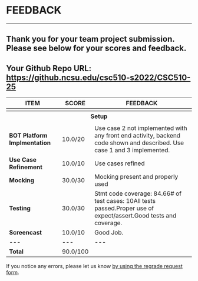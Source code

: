 # FEEDBACK
---
Thank you for your team project submission.                  Please see below for your scores and feedback.
---
## Your Github Repo URL: https://github.ncsu.edu/csc510-s2022/CSC510-25 
| ITEM | SCORE | FEEDBACK |
| --- | --- | --- |
| <tr><th colspan=3> Setup </th></tr> |
| **BOT Platform Implmentation** | 10.0/20 | Use case 2 not implemented with any front end activity, backend code shown and described. Use case 1 and 3 implemented. |
| **Use Case Refinement** | 10.0/10 | Use cases refined |
| **Mocking** | 30.0/30 | Mocking present and properly used |
| **Testing** | 30.0/30 | Stmt code coverage: 84.66# of test cases: 10All tests passed.Proper use of expect/assert.Good tests and coverage.  |
| **Screencast** | 10.0/10 | Good Job. |
| --- | --- | --- |
| **Total** | 90.0/100 |  |

If you notice any errors, please let us know [by using the regrade request form](https://github.ncsu.edu/CSC-510/Course/blob/main/README.md#homeworkproject-regrade-requests).
